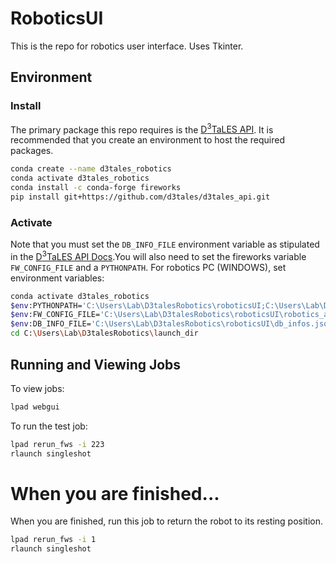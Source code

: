 # RoboticsUI
This is the repo for robotics user interface. Uses Tkinter.

## Environment
### Install
The primary package this repo requires is the [D<sup>3</sup>TaLES API](https://github.com/D3TaLES/d3tales_api). 
It is recommended that you create an environment to host the required packages. 
```bash
conda create --name d3tales_robotics
conda activate d3tales_robotics
conda install -c conda-forge fireworks
pip install git+https://github.com/d3tales/d3tales_api.git
```

### Activate
Note that you must set the `DB_INFO_FILE` environment variable as stipulated in the
[D<sup>3</sup>TaLES API Docs](https://github.com/D3TaLES/d3tales_api).You will also
need to set the fireworks variable `FW_CONFIG_FILE` and a `PYTHONPATH`. For robotics PC (WINDOWS), 
set environment variables: 
```bash
conda activate d3tales_robotics
$env:PYTHONPATH='C:\Users\Lab\D3talesRobotics\roboticsUI;C:\Users\Lab\D3talesRobotics\Packages\d3tales_api;C:\Users\Lab\D3talesRobotics\Packages\hardpotato\src'
$env:FW_CONFIG_FILE='C:\Users\Lab\D3talesRobotics\roboticsUI\robotics_api\management\config\FW_config.yaml'
$env:DB_INFO_FILE='C:\Users\Lab\D3talesRobotics\roboticsUI\db_infos.json'
cd C:\Users\Lab\D3talesRobotics\launch_dir
```

## Running and Viewing Jobs

To view jobs: 
```bash
lpad webgui
```

To run the test job: 
```bash
lpad rerun_fws -i 223 
rlaunch singleshot
```

# When you are finished...
When you are finished, run this job to return the robot to its resting position.  
```bash
lpad rerun_fws -i 1 
rlaunch singleshot
```

[//]: # (export PYTHONPATH=/mnt/external_drive/D3TaLES/robotics/roboticsUI)
[//]: # (export FW_CONFIG_FILE=/mnt/external_drive/D3TaLES/robotics/roboticsUI/robotics_api/management/config/FW_config.yaml)
[//]: # (export DB_INFO_FILE=/mnt/research/D3TaLES/database/db_infos.json)
